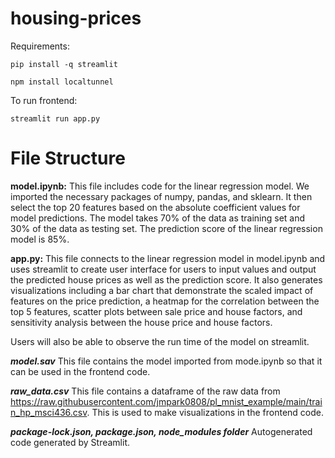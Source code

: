 # housing-prices
Requirements:

``pip install -q streamlit``

``npm install localtunnel``

To run frontend:

``streamlit run app.py``

# File Structure
**model.ipynb:**
This file includes code for the linear regression model. We imported the necessary packages of numpy, pandas, and sklearn. 
It then select the top 20 features based on the absolute coefficient values for model predictions. The model takes 70% of the data as training set and 30% of the data as testing set. 
The prediction score of the linear regression model is 85%.

**app.py:**
This file connects to the linear regression model in model.ipynb and uses streamlit to create user interface for users to input values and output the predicted house prices as well as the prediction score. It also generates visualizations including a bar chart that demonstrate the scaled impact of features on the price prediction, a heatmap for the correlation between the top 5 features, scatter plots between sale price and house factors, and sensitivity analysis between the house price and house factors.

Users will also be able to observe the run time of the model on streamlit. 

***model.sav***
This file contains the model imported from mode.ipynb so that it can be used in the frontend code.

***raw_data.csv***
This file contains a dataframe of the raw data from https://raw.githubusercontent.com/jmpark0808/pl_mnist_example/main/train_hp_msci436.csv. This is used to make visualizations in the frontend code.

***package-lock.json,  package.json, node_modules folder***
Autogenerated code generated by Streamlit.

